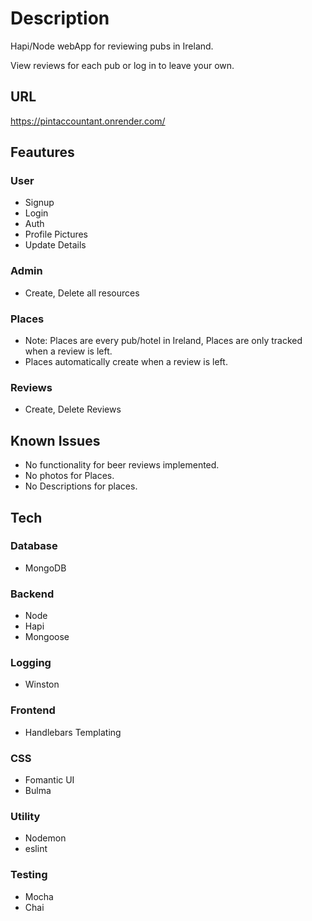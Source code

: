 # **Description**

Hapi/Node webApp for reviewing pubs in Ireland.

View reviews for each pub or log in to leave your own.

## **URL**
<https://pintaccountant.onrender.com/>

## **Feautures**

### User
- Signup
- Login
- Auth
- Profile Pictures
- Update Details

### Admin
- Create, Delete all resources

### Places
- Note: Places are every pub/hotel in Ireland, Places are only tracked when a review is left.
- Places automatically create when a review is left.

### Reviews
- Create, Delete Reviews




## **Known Issues**
- No functionality for beer reviews implemented.
- No photos for Places.
- No Descriptions for places.

## **Tech**

### **Database**

- MongoDB

### **Backend**

- Node
- Hapi
- Mongoose

### **Logging**

- Winston

### **Frontend**

- Handlebars Templating

### **CSS**

- Fomantic UI
- Bulma

### **Utility**

- Nodemon
- eslint

### **Testing**

- Mocha
- Chai